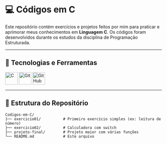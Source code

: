 # 💻 Códigos em C

Este repositório contém exercícios e projetos feitos por mim para praticar e aprimorar meus conhecimentos em **Linguagem C**. Os códigos foram desenvolvidos durante os estudos da disciplina de Programação Estruturada.

---

## 🚀 Tecnologias e Ferramentas

<div style="display: inline_block">
  <img src="https://cdn.jsdelivr.net/gh/devicons/devicon/icons/c/c-original.svg" width="40" title="C"/>
  <img src="https://cdn.jsdelivr.net/gh/devicons/devicon/icons/git/git-original.svg" width="40" title="Git"/>
  <img src="https://cdn.jsdelivr.net/gh/devicons/devicon/icons/github/github-original.svg" width="40" title="GitHub"/>
</div>

---

## 📁 Estrutura do Repositório

```plaintext
Codigos-em-C/
├── exercicio01/          # Primeiro exercício simples (ex: leitura de número)
├── exercicio02/          # Calculadora com switch
├── projeto-final/        # Projeto maior com várias funções
└── README.md             # Este arquivo
